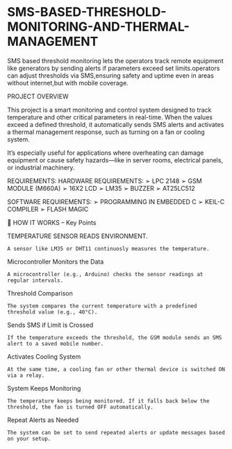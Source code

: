 # SMS-BASED-THRESHOLD-MONITORING-AND-THERMAL-MANAGEMENT
SMS based threshold monitoring lets the operators track remote equipment like generators by sending alerts if parameters exceed set limits.operators can adjust thresholds via SMS,ensuring safety and uptime even in areas without internet,but with mobile coverage.

PROJECT OVERVIEW

This project is a smart monitoring and control system designed to track temperature and other critical parameters in real-time. When the values exceed a defined threshold, it automatically sends SMS alerts and activates a thermal management response, such as turning on a fan or cooling system.

It’s especially useful for applications where overheating can damage equipment or cause safety hazards—like in server rooms, electrical panels, or industrial machinery.

REQUIREMENTS:
HARDWARE REQUIREMENTS:
➢ LPC 2148
➢ GSM MODULE (M660A)
➢ 16X2 LCD
➢ LM35
➢ BUZZER
➢ AT25LC512

SOFTWARE REQUIREMENTS:
➢ PROGRAMMING IN EMBEDDED C
➢ KEIL-C COMPILER
➢ FLASH MAGIC

🔄 HOW IT WORKS – Key Points

TEMPERATURE SENSOR READS ENVIRONMENT.

    A sensor like LM35 or DHT11 continuosly measures the temperature.

Microcontroller Monitors the Data

    A microcontroller (e.g., Arduino) checks the sensor readings at regular intervals.

Threshold Comparison

    The system compares the current temperature with a predefined threshold value (e.g., 40°C).

Sends SMS if Limit is Crossed

    If the temperature exceeds the threshold, the GSM module sends an SMS alert to a saved mobile number.

Activates Cooling System

    At the same time, a cooling fan or other thermal device is switched ON via a relay.

System Keeps Monitoring

    The temperature keeps being monitored. If it falls back below the threshold, the fan is turned OFF automatically.

Repeat Alerts as Needed

    The system can be set to send repeated alerts or update messages based on your setup.
